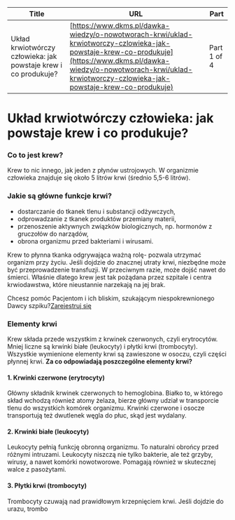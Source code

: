 | **Title**       | **URL**           | **Part**              |
|-----------------|-------------------|-----------------------|
| Układ krwiotwórczy człowieka: jak powstaje krew i co produkuje?         | [https://www.dkms.pl/dawka-wiedzy/o-nowotworach-krwi/uklad-krwiotworczy-czlowieka-jak-powstaje-krew-co-produkuje](https://www.dkms.pl/dawka-wiedzy/o-nowotworach-krwi/uklad-krwiotworczy-czlowieka-jak-powstaje-krew-co-produkuje)    | Part 1 of 4          |

# Układ krwiotwórczy człowieka: jak powstaje krew i co produkuje?

### Co to jest krew?


Krew to nic innego, jak jeden z płynów ustrojowych. W organizmie człowieka znajduje się około 5 litrów krwi (średnio 5,5\-6 litrów). 


### Jakie są główne funkcje krwi?


* dostarczanie do tkanek tlenu i substancji odżywczych,
* odprowadzanie z tkanek produktów przemiany materii,
* przenoszenie aktywnych związków biologicznych, np. hormonów z gruczołów do narządów,
* obrona organizmu przed bakteriami i wirusami.


Krew to płynna tkanka odgrywająca ważną rolę\- pozwala utrzymać organizm przy życiu. Jeśli dojdzie do znacznej utraty krwi, niezbędne może być przeprowadzenie transfuzji. W przeciwnym razie, może dojść nawet do śmierci. Właśnie dlatego krew jest tak pożądana przez szpitale i centra krwiodawstwa, które nieustannie narzekają na jej brak.


Chcesz pomóc Pacjentom i ich bliskim, szukającym niespokrewnionego Dawcy szpiku?[Zarejestruj się](/zarejestruj-sie-teraz "Zarejestruj sie teraz")
### Elementy krwi


Krew składa przede wszystkim z krwinek czerwonych, czyli erytrocytów. Mniej liczne są krwinki białe (leukocyty) i płytki krwi (trombocyty). Wszystkie wymienione elementy krwi są zawieszone w osoczu, czyli części płynnej krwi. **Za co odpowiadają poszczególne elementy krwi?**


#### 1\. **Krwinki czerwone (erytrocyty)**


Główny składnik krwinek czerwonych to hemoglobina. Białko to, w którego skład wchodzą również atomy żelaza, bierze główny udział w transporcie tlenu do wszystkich komórek organizmu. Krwinki czerwone i osocze transportują też dwutlenek węgla do płuc, skąd jest wydalany.


#### 2\. Krwinki białe (leukocyty)


Leukocyty pełnią funkcję obronną organizmu. To naturalni obrońcy przed różnymi intruzami. Leukocyty niszczą nie tylko bakterie, ale też grzyby, wirusy, a nawet komórki nowotworowe. Pomagają również w skutecznej walce z pasożytami.


#### 3\. Płytki krwi (trombocyty)


Trombocyty czuwają nad prawidłowym krzepnięciem krwi. Jeśli dojdzie do urazu, trombo